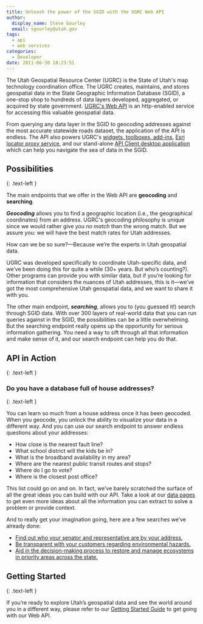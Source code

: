 ```yaml
---
title: Unleash the power of the SGID with the UGRC Web API
author:
  display_name: Steve Gourley
  email: sgourley@utah.gov
tags:
  - api
  - web services
categories:
  - Developer
date: 2011-06-30 18:23:51
---
```

The Utah Geospatial Resource Center (UGRC) is the State of Utah's map technology coordination office. The UGRC creates, maintains, and stores geospatial data in the State Geographic Information Database (SGID), a one-stop shop to hundreds of data layers developed, aggregated, or acquired by state government. [UGRC's Web API](https://api.mapserv.utah.gov) is an http-enabled service for accessing this valuable geospatial data.

From querying any data layer in the SGID to geocoding addresses against the most accurate statewide roads dataset, the application of the API is endless. The API also powers UGRC's [widgets, toolboxes, add-ins](/products/api), [Esri locator proxy service](https://github.com/agrc/masquerade#readme), and our stand-alone [API Client desktop application](https://github.com/agrc/api-client#readme) which can help you navigate the sea of data in the SGID.

## Possibilities
{: .text-left }

The main endpoints that we offer in the Web API are **geocoding** and **searching**.

_**Geocoding**_ allows you to find a geographic location (i.e., the geographical coordinates) from an address. UGRC's geocoding philosophy is unique since we would rather give you _no match_ than the wrong match. But we assure you: we will have the best match rates for Utah addresses.

How can we be so sure?—Because we’re the experts in Utah geospatial data.

UGRC was developed specifically to coordinate Utah-specific data, and we’ve been doing this for quite a while (30+ years. But who’s counting?). Other programs can provide you with similar data, but if you’re looking for information that considers the nuances of Utah addresses, this is it—we’ve got the most comprehensive Utah geospatial data, and we want to share it with you.

The other main endpoint, _**searching**_, allows you to (you guessed it!) search through SGID data. With over 300 layers of real-world data that you can run queries against in the SGID, the possibilities can be a little overwhelming. But the searching endpoint really opens up the opportunity for serious information gathering. You need a way to sift through all that information and make sense of it, and our search endpoint can help you do that.

## API in Action
{: .text-left }

### Do you have a database full of house addresses?
{: .text-left }

You can learn so much from a house address once it has been geocoded. When you geocode, you unlock the ability to visualize your data in a different way. And you can use our search endpoint to answer endless questions about your addresses:

- How close is the nearest fault line?
- What school district will the kids be in?
- What is the broadband availability in my area?
- Where are the nearest public transit routes and stops?
- Where do I go to vote?
- Where is the closest post office?

This list could go on and on. In fact, we’ve barely scratched the surface of all the great ideas you can build with our API. Take a look at our [data pages](/products/sgid/sgid-index) to get even more ideas about all the information you can extract to solve a problem or provide context.

And to really get your imagination going, here are a few searches we’ve already done:

- [Find out who your senator and representative are by your address.](https://le.utah.gov/GIS/findDistrict.jsp)
- [Be transparent with your customers regarding environmental hazards.](https://enviro.deq.utah.gov/)
- [Aid in the decision-making process to restore and manage ecosystems in priority areas across the state.](https://wri.utah.gov/)

## Getting Started
{: .text-left }

If you’re ready to explore Utah’s geospatial data and see the world around you in a different way, please refer to our [Getting Started Guide](https://developer.mapserv.utah.gov/StartupGuide) to get going with our Web API.
